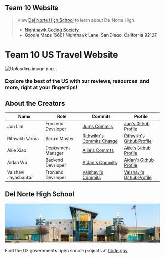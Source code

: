 ## Team 10 Website
> View [Del Norte High School](https://www.powayusd.com/dnhs) to learn about Del Norte High. 
> - [Nighthawk Coding Society](https://csacoders.nighthawkcodingsociety.com/)
> - [Google Maps 16601 Nighthawk Lane, San Diego, California 92127](https://www.google.com/maps/dir//Del+Norte+High+School,+16601+Nighthawk+Ln,+San+Diego,+CA+92127/@33.0133188,-117.1247439,17z/data=!4m9!4m8!1m0!1m5!1m1!1s0x80dba1ec35227da1:0x59bf2ef553075a2b!2m2!1d-117.1214139!2d33.0144484!3e0)

# Team 10 US Travel Website

![Uploading image.png…]()

### Explore the best of the US with our reviews, resources, and more, right at your fingertips!

## About the Creators
| Name | Role | Commits | Profile |
| --- | --- | --- | --- |
| Jun Lim | Frontend Developer | [Jun's Commits](https://github.com/guapbeast/team10/commits?author=peacekeeper6) | [Jun's Github Profile](https://github.com/peacekeeper6) |
| Ŕithwikh Várma | Scrum Master | [Ŕithwikh's Commits Change](https://github.com/guapbeast/team10/commits?author=guapbeast) | [Ŕithwikh's Github Profile](https://github.com/guapbeast) |
| Allie Xiao | Deployment Manager | [Allie's Commits](https://github.com/guapbeast/team10/commits?author=xiaoa0) | [Allie's Github Profile](https://github.com/xiaoa0) |
| Aidan Wu | Backend Developer | [Aidan's Commits](https://github.com/guapbeast/team10/commits?author=aidanywu) | [Aidan's Github Profile](https://github.com/aidanywu) |
| Vaishavi Jayashankar | Frontend Developer | [Vaishavi's Commits](https://github.com/guapbeast/team10/commits?author=vaishavijay) | [Vaishavi's Github Profile](https://github.com/vaishavijay) |

## Del Norte High School

<div class="row">
  <div class="column">
<img src="images/delnortelong.jpg">
  </div>
  <div class="col-md-4 float-left animate-out mb-4">

<p>Find the US government’s open source projects at <a href="https://code.gov/">Code.gov</a></p>
